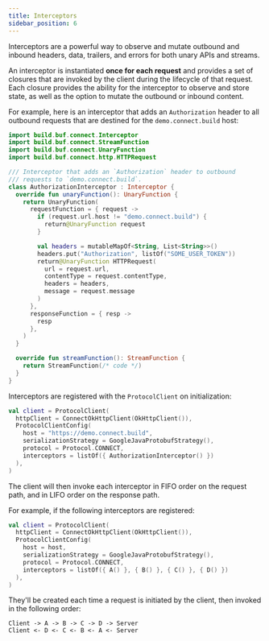```yaml
---
title: Interceptors
sidebar_position: 6
---
```


Interceptors are a powerful way to observe and mutate outbound and inbound
headers, data, trailers, and errors for both unary APIs and streams.

An interceptor is instantiated **once for each request** and provides a set of
closures that are invoked by the client during the lifecycle of that request.
Each closure provides the ability for the interceptor to observe and store
state, as well as the option to mutate the outbound or inbound content.

For example, here is an interceptor that adds an `Authorization` header to
all outbound requests that are destined for the `demo.connect.build` host:

```kotlin
import build.buf.connect.Interceptor
import build.buf.connect.StreamFunction
import build.buf.connect.UnaryFunction
import build.buf.connect.http.HTTPRequest

/// Interceptor that adds an `Authorization` header to outbound
/// requests to `demo.connect.build`.
class AuthorizationInterceptor : Interceptor {
  override fun unaryFunction(): UnaryFunction {
    return UnaryFunction(
      requestFunction = { request ->
        if (request.url.host != "demo.connect.build") {
          return@UnaryFunction request
        }

        val headers = mutableMapOf<String, List<String>>()
        headers.put("Authorization", listOf("SOME_USER_TOKEN"))
        return@UnaryFunction HTTPRequest(
          url = request.url,
          contentType = request.contentType,
          headers = headers,
          message = request.message
        )
      },
      responseFunction = { resp ->
        resp
      },
    )
  }

  override fun streamFunction(): StreamFunction {
    return StreamFunction(/* code */)
  }
}
```

Interceptors are registered with the `ProtocolClient` on initialization:

```kotlin
val client = ProtocolClient(
  httpClient = ConnectOkHttpClient(OkHttpClient()),
  ProtocolClientConfig(
    host = "https://demo.connect.build",
    serializationStrategy = GoogleJavaProtobufStrategy(),
    protocol = Protocol.CONNECT,
    interceptors = listOf({ AuthorizationInterceptor() })
  ),
)
```

The client will then invoke each interceptor in FIFO order on the request
path, and in LIFO order on the response path.

For example, if the following interceptors are registered:

```kotlin
val client = ProtocolClient(
  httpClient = ConnectOkHttpClient(OkHttpClient()),
  ProtocolClientConfig(
    host = host,
    serializationStrategy = GoogleJavaProtobufStrategy(),
    protocol = Protocol.CONNECT,
    interceptors = listOf({ A() }, { B() }, { C() }, { D() })
  ),
)
```

They'll be created each time a request is initiated by the client, then
invoked in the following order:

```
Client -> A -> B -> C -> D -> Server
Client <- D <- C <- B <- A <- Server
```
